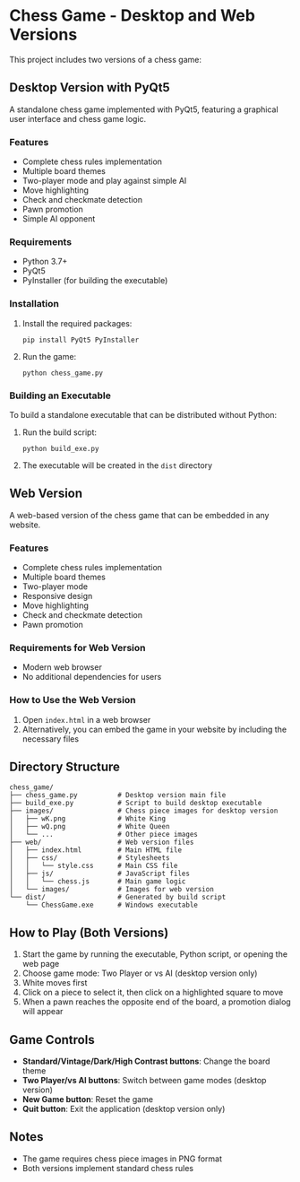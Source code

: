 
# Chess Game - Desktop and Web Versions

This project includes two versions of a chess game:

## Desktop Version with PyQt5

A standalone chess game implemented with PyQt5, featuring a graphical user interface and chess game logic.

### Features

- Complete chess rules implementation
- Multiple board themes
- Two-player mode and play against simple AI
- Move highlighting
- Check and checkmate detection
- Pawn promotion
- Simple AI opponent

### Requirements

- Python 3.7+
- PyQt5
- PyInstaller (for building the executable)

### Installation

1. Install the required packages:
   ```
   pip install PyQt5 PyInstaller
   ```

2. Run the game:
   ```
   python chess_game.py
   ```

### Building an Executable

To build a standalone executable that can be distributed without Python:

1. Run the build script:
   ```
   python build_exe.py
   ```

2. The executable will be created in the `dist` directory

## Web Version

A web-based version of the chess game that can be embedded in any website.

### Features

- Complete chess rules implementation
- Multiple board themes
- Two-player mode
- Responsive design
- Move highlighting
- Check and checkmate detection
- Pawn promotion

### Requirements for Web Version

- Modern web browser
- No additional dependencies for users

### How to Use the Web Version

1. Open `index.html` in a web browser
2. Alternatively, you can embed the game in your website by including the necessary files

## Directory Structure

```
chess_game/
├── chess_game.py          # Desktop version main file
├── build_exe.py           # Script to build desktop executable
├── images/                # Chess piece images for desktop version
│   ├── wK.png             # White King
│   ├── wQ.png             # White Queen
│   └── ...                # Other piece images
├── web/                   # Web version files
│   ├── index.html         # Main HTML file
│   ├── css/               # Stylesheets
│   │   └── style.css      # Main CSS file
│   ├── js/                # JavaScript files
│   │   └── chess.js       # Main game logic
│   └── images/            # Images for web version
└── dist/                  # Generated by build script
    └── ChessGame.exe      # Windows executable
```

## How to Play (Both Versions)

1. Start the game by running the executable, Python script, or opening the web page
2. Choose game mode: Two Player or vs AI (desktop version only)
3. White moves first
4. Click on a piece to select it, then click on a highlighted square to move
5. When a pawn reaches the opposite end of the board, a promotion dialog will appear

## Game Controls

- **Standard/Vintage/Dark/High Contrast buttons**: Change the board theme
- **Two Player/vs AI buttons**: Switch between game modes (desktop version)
- **New Game button**: Reset the game
- **Quit button**: Exit the application (desktop version only)

## Notes

- The game requires chess piece images in PNG format
- Both versions implement standard chess rules
